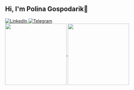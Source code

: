 ## Hi, I'm Polina Gospodarik👋
<a href="https://www.linkedin.com/in/palina-haspadaryk-460125318/">
  <img src="https://img.shields.io/badge/LinkedIn-0077B5?style=for-the-badge&logo=linkedin&logoColor=white" alt="LinkedIn">
</a>
<a href="https://t.me/Polina_Gospodarik">
  <img src="https://img.shields.io/badge/Telegram-2CA5E0?style=for-the-badge&logo=telegram&logoColor=white" alt="Telegram">
</a>

<!--
**PolinaGospodarik/PolinaGospodarik** is a ✨ _special_ ✨ repository because its `README.md` (this file) appears on your GitHub profile.

Here are some ideas to get you started:

- 🔭 I’m currently working on ...
- 🌱 I’m currently learning ...
- 👯 I’m looking to collaborate on ...
- 🤔 I’m looking for help with ...
- 💬 Ask me about ...
- 📫 How to reach me: ...
- 😄 Pronouns: ...
- ⚡ Fun fact: ...
-->
<div>
  <a href="https://github.com/PolinaGospodarik/github-readme-stats">
  <img height="200" align="center" src="https://github-readme-stats.vercel.app/api?username=PolinaGospodarik&show_icons=true&theme=dark#gh-dark-mode-only" />
  </a>
  <a href="https://github.com/PolinaGospodarik/github-readme-stats">
  <img height="200" align="center" src="https://github-readme-stats.vercel.app/api/top-langs/?username=PolinaGospodarik&layout=compact&theme=dark#gh-dark-mode-only&langs_count=8&card_width=320"    /a>
</div>





